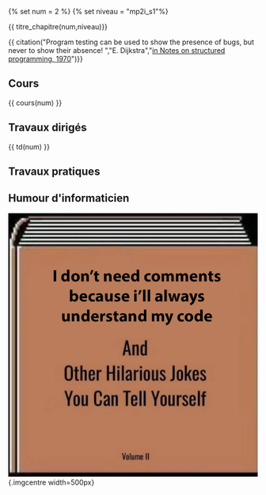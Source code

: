 
{% set num = 2 %}
{% set niveau = "mp2i_s1"%}

{{ titre_chapitre(num,niveau)}}

{{ citation("Program testing can be used to show the presence of bugs, but never to show their absence! ","E. Dijkstra","[in Notes on structured programming, 1970](http://www.cs.utexas.edu/users/EWD/ewd02xx/EWD249.PDF)")}}

## Cours

{{ cours(num) }}


## Travaux dirigés

{{ td(num) }}


## Travaux pratiques

## Humour d'informaticien
![punition](./Images/C2/comments.webp){.imgcentre width=500px}